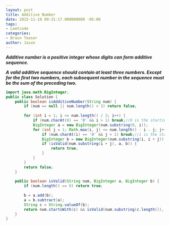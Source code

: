 ```yaml
---
layout: post
title: Additive Number
date: 2015-11-18 09:31:17.000000000 -05:00
tags:
- Leetcode
categories:
- Brain Teaser
author: Jason
---
```

<p><strong><em>Additive number is a positive integer whose digits can form additive sequence.</p>

A valid additive sequence should contain at least three numbers. Except for the first two numbers, each subsequent number in the sequence must be the sum of the preceding two.</em></strong></p>
``` java
import java.math.BigInteger;
public class Solution {
    public boolean isAdditiveNumber(String num) {
        if (num == null || num.length() < 3) return false;
        
        for (int i = 1; i <= num.length() / 2; i++) {
            if (num.charAt(0) == '0' && i > 1) break;//0 is the starting point of the first number
            BigInteger a = new BigInteger(num.substring(0, i));
            for (int j = 1; Math.max(i, j) <= num.length() - i - j; j++) {
                if (num.charAt(i) == '0' && j > 1) break;//i is the starting point of the second number
                BigInteger b = new BigInteger(num.substring(i, i + j));
                if (isValid(num.substring(i + j), a, b)) {
                    return true;
                }
            }
        }
        return false;
    }
    
    public boolean isValid(String num, BigInteger a, BigInteger b) {
        if (num.length() == 0) return true;
        
        b = a.add(b);
        a = b.subtract(a);
        String c = String.valueOf(b);
        return num.startsWith(c) && isValid(num.substring(c.length()), a, b);
    }
}
```
